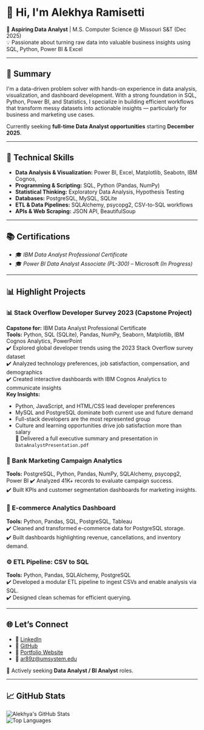 # 👋 Hi, I'm Alekhya Ramisetti

🎯 **Aspiring Data Analyst** | M.S. Computer Science @ Missouri S&T (Dec 2025)  
💡 Passionate about turning raw data into valuable business insights using SQL, Python, Power BI & Excel

---

## 📌 Summary

I'm a data-driven problem solver with hands-on experience in data analysis, visualization, and dashboard development. With a strong foundation in SQL, Python, Power BI, and Statistics, I specialize in building efficient workflows that transform messy datasets into actionable insights — particularly for business and marketing use cases.

Currently seeking **full-time Data Analyst opportunities** starting **December 2025**.

---

## 🔧 Technical Skills

- **Data Analysis & Visualization:** Power BI, Excel, Matplotlib, Seabotn, IBM Cognos,
- **Programming & Scripting:** SQL, Python (Pandas, NumPy)  
- **Statistical Thinking:** Exploratory Data Analysis, Hypothesis Testing  
- **Databases:** PostgreSQL, MySQL, SQLite  
- **ETL & Data Pipelines:** SQLAlchemy, psycopg2, CSV-to-SQL workflows  
- **APIs & Web Scraping:** JSON API, BeautifulSoup  

---

## 📚 Certifications

- 🎓 *IBM Data Analyst Professional Certificate*
- 🎓 *Power BI Data Analyst Associate (PL-300)* – Microsoft *(In Progress)*

---

## 📊 Highlight Projects

### 📊 Stack Overflow Developer Survey 2023 (Capstone Project)  
**Capstone for:** IBM Data Analyst Professional Certificate  
**Tools:** Python, SQL (SQLite), Pandas, NumPy, Seaborn, Matplotlib, IBM Cognos Analytics, PowerPoint  
✔️ Explored global developer trends using the 2023 Stack Overflow survey dataset  
✔️ Analyzed technology preferences, job satisfaction, compensation, and demographics  
✔️ Created interactive dashboards with IBM Cognos Analytics to communicate insights  
**Key Insights:**  
- Python, JavaScript, and HTML/CSS lead developer preferences  
- MySQL and PostgreSQL dominate both current use and future demand  
- Full-stack developers are the most represented group  
- Culture and learning opportunities drive job satisfaction more than salary  
📄 Delivered a full executive summary and presentation in `DataAnalystPresentation.pdf`


### 🏦 Bank Marketing Campaign Analytics  
**Tools:** PostgreSQL, Python, Pandas, NumPy, SQLAlchemy, psycopg2, Power BI 
✔️ Analyzed 41K+ records to evaluate campaign success.  
✔️ Built KPIs and customer segmentation dashboards for marketing insights.

### 🛒 E-commerce Analytics Dashboard  
**Tools:** Python, Pandas, SQL, PostgreSQL, Tableau  
✔️ Cleaned and transformed e-commerce data for PostgreSQL storage.  
✔️ Built dashboards highlighting revenue, cancellations, and inventory demand.

### ⚙️ ETL Pipeline: CSV to SQL  
**Tools:** Python, Pandas, SQLAlchemy, PostgreSQL  
✔️ Developed a modular ETL pipeline to ingest CSVs and enable analysis via SQL.  
✔️ Designed clean schemas for efficient querying.
  

---

## 🌐 Let’s Connect

- 🔗 [LinkedIn](https://www.linkedin.com/in/alekhyaramisetti/)  
- 🔗 [GitHub](https://github.com/alekhyaramisetti01)  
- 🔗 [Portfolio Website](https://alekhya-ramisetti.super.site/)  
- 📧 ar89z@umsystem.edu

💼 Actively seeking **Data Analyst / BI Analyst** roles.

---

## 📈 GitHub Stats

![Alekhya's GitHub Stats](https://github-readme-stats.vercel.app/api?username=alekhyaramisetti01&show_icons=true&theme=default)  
![Top Languages](https://github-readme-stats.vercel.app/api/top-langs/?username=alekhyaramisetti01&layout=compact)
